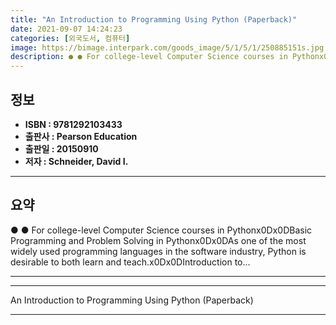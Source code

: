 ```yaml
---
title: "An Introduction to Programming Using Python (Paperback)"
date: 2021-09-07 14:24:23
categories: [외국도서, 컴퓨터]
image: https://bimage.interpark.com/goods_image/5/1/5/1/250885151s.jpg
description: ● ● For college-level Computer Science courses in Pythonx0Dx0DBasic Programming and Problem Solving in Pythonx0Dx0DAs one of the most widely used programming
---
```


## **정보**

- **ISBN : 9781292103433**
- **출판사 : Pearson Education**
- **출판일 : 20150910**
- **저자 : Schneider, David I.**

------



## **요약**

●  ●  For college-level Computer Science courses in Pythonx0Dx0DBasic Programming and Problem Solving in Pythonx0Dx0DAs one of the most widely used programming languages in the software industry, Python is desirable to both learn and teach.x0Dx0DIntroduction to... 

------



------


An Introduction to Programming Using Python (Paperback) 

------


